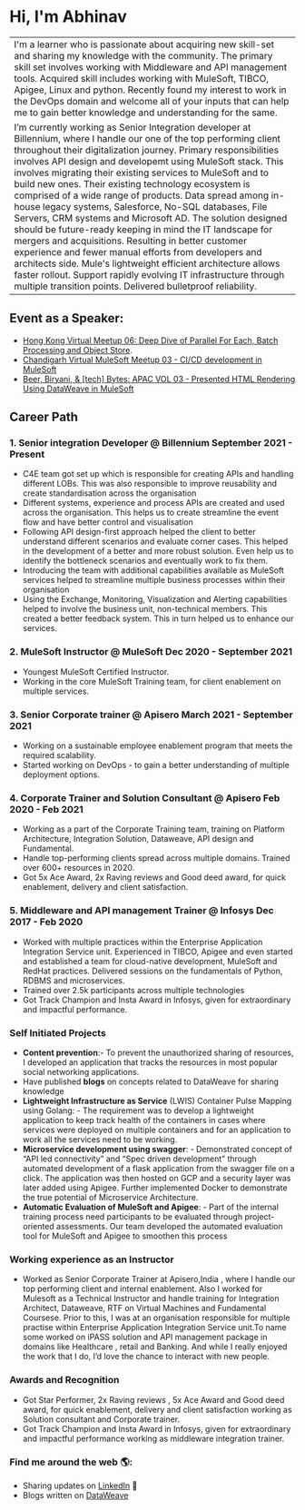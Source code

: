 # Hi, I'm Abhinav

<table >
  <tr>   
     <td>
     I'm a learner who is passionate about acquiring new skill-set and sharing my knowledge with the community. The primary skill set involves working with Middleware and API management tools. Acquired skill includes working with MuleSoft, TIBCO, Apigee, Linux and python. Recently found my interest to work in the DevOps domain and welcome all of your inputs that can help me to gain better knowledge and understanding for the same. 
       </td>
  </tr>
  <tr>
  <td>
I’m currently working as Senior Integration developer at Billennium, where I handle our one of the top performing client throughout their digitalization journey. Primary responsibilities involves API design and developemt using MuleSoft stack. This involves migrating their existing services to MuleSoft and to build new ones. Their existing technology ecosystem is comprised of a wide range of products. Data spread among in-house legacy systems, Salesforce, No-SQL databases, File Servers, CRM systems and Microsoft AD. The solution designed should be future-ready keeping in mind the IT landscape for mergers and acquisitions. Resulting in better customer experience and fewer manual efforts from developers and architects side. Mule's lightweight efficient architecture allows faster rollout. Support rapidly evolving IT 
infrastructure through multiple transition points. Delivered bulletproof reliability.
  </td>
  </tr>
</table>

## Event as a Speaker:
- <a href="https://www.youtube.com/watch?v=65iQIgOEzzc">Hong Kong Virtual Meetup 06: Deep Dive of Parallel For Each, Batch Processing and Object Store</a>.
- <a href="https://www.youtube.com/watch?v=bnHnBqMgWT0&t=1596s">Chandigarh Virtual MuleSoft Meetup 03 - CI/CD development in MuleSoft</a>
- <a href="https://www.youtube.com/watch?v=D-bGbxrxcdg">Beer, Biryani, & \[tech] Bytes: APAC VOL 03 - Presented HTML Rendering Using DataWeave in MuleSoft</a>

## Career Path

### 1. Senior integration Developer @ Billennium September 2021 - Present
- C4E team got set up which is responsible for creating APIs and handling different LOBs. 
This was also responsible to improve reusability and create standardisation across the 
organisation
- Different systems, experience and process APIs are created and used across the 
organisation. This helps us to create streamline the event flow and have better control and 
visualisation
- Following API design-first approach helped the client to better understand different 
scenarios and evaluate corner cases. This helped in the development of a better and more 
robust solution. Even help us to identify the bottleneck scenarios and eventually work to fix 
them.
- Introducing the team with additional capabilities available as MuleSoft services helped to 
streamline multiple business processes within their organisation
- Using the Exchange, Monitoring, Visualization and Alerting capabilities helped to involve 
the business unit, non-technical members. This created a better feedback system. This in turn 
helped us to enhance our services.

### 2. MuleSoft Instructor @ MuleSoft Dec 2020 - September 2021
- Youngest MuleSoft Certified Instructor. 
- Working in the core MuleSoft Training team, for client enablement on multiple services.

### 3. Senior Corporate trainer @ Apisero March 2021 - September 2021
- Working on a sustainable employee enablement program that meets the required scalability. 
- Started working on DevOps - to gain a better understanding of multiple deployment options.

### 4. Corporate Trainer and Solution Consultant @ Apisero Feb 2020 - Feb 2021 
- Working as a part of the Corporate Training team, training on Platform Architecture, Integration Solution, Dataweave, API design and Fundamental. 
- Handle top-performing clients spread across multiple domains. Trained over 600+ resources in 2020. 
- Got 5x Ace Award, 2x Raving reviews and Good deed award, for quick enablement, delivery and client satisfaction. 

### 5. Middleware and API management Trainer @ Infosys Dec 2017 - Feb 2020 
- Worked with multiple practices within the Enterprise Application Integration Service unit. Experienced in TIBCO, Apigee and even started and established a team for cloud-native development, MuleSoft and RedHat practices. Delivered sessions on the fundamentals of Python, RDBMS and microservices. 
- Trained over 2.5k participants across multiple technologies 
- Got Track Champion and Insta Award in Infosys, given for extraordinary and impactful performance.

### Self Initiated Projects
- **Content prevention**:- To prevent the unauthorized sharing of resources, I developed an application that tracks the resources in most popular social networking applications.
- Have published **blogs** on concepts related to DataWeave for sharing knowledge 
- **Lightweight Infrastructure as Service** (LWIS) Container Pulse Mapping using Golang: - The requirement was to develop a lightweight application to keep track health of the containers in cases where services were deployed on multiple containers and for an application to work all the services need to be working. 
- **Microservice development using swagger**: - Demonstrated concept of “API led connectivity” and “Spec driven development” through automated development of a flask application from the swagger file on a click. The application was then hosted on GCP and a security layer was later added using Apigee. Further implemented Docker to demonstrate the true potential of Microservice Architecture. 
- **Automatic Evaluation of MuleSoft and Apigee**: - Part of the internal training process need participants to be evaluated through project-oriented assessments. Our team developed the automated evaluation tool for MuleSoft and Apigee to smoothen this process

### Working experience as an Instructor
- Worked as Senior Corporate Trainer at Apisero,India , where I handle our top performing client and internal enablement. Also I worked for Mulesoft as a Technical Instructor and handle training for Integration Architect, Dataweave, RTF on Virtual Machines and Fundamental Coursese. Prior to this, I was at an organisation  responsible for multiple practise within Enterprise Application Integration Service unit.To name some worked on iPASS solution and API management package in domains like Healthcare , retail and Banking. And while I really enjoyed the work that I do, I’d love the chance to interact with new people. 


### Awards and Recognition
- Got Star Performer, 2x Raving reviews , 5x Ace Award and Good deed award, for quick enablement, delivery and client satisfaction working as Solution consultant and Corporate trainer. 
- Got Track Champion and Insta Award in Infosys, given for extraordinary and impactful performance working as middleware integration trainer.

### Find me around the web 🌎: 
- Sharing updates on <a href="https://www.linkedin.com/in/abhinav-patel">LinkedIn</a> 💼
- Blogs written on <a href="https://www.apisero.com/?s=abhinav"> DataWeave </a>
